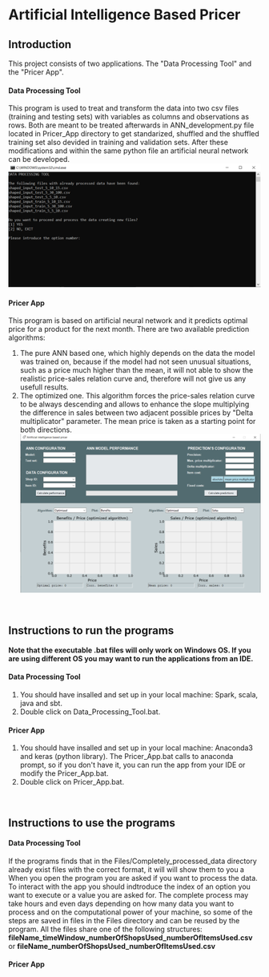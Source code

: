 # Artificial Intelligence Based Pricer
## Introduction
This project consists of two applications. The "Data Processing Tool" and the "Pricer App".
#### Data Processing Tool
This program is used to treat and transform the data into two csv files (training and testing sets) with variables as columns and observations as rows. Both are meant to be treated afterwards in ANN_development.py file located in Pricer_App directory to get standarized, shuffled and the shuffled training set also devided in training and validation sets. After these modifications and within the same python file an artificial neural network can be developed.
![](Files/Images/data_processing_tool.png)
#### Pricer App
This program is based on artificial neural network and it predicts optimal price for a product for the next month. There are two available prediction algorithms:
1) The pure ANN based one, which highly depends on the data the model was trained on, because if the model had not seen unusual situations, such as a price much higher than the mean, it will not able to show the realistic price-sales relation curve and, therefore will not give us any usefull results.
2) The optimized one. This algorithm forces the price-sales relation curve to be always descending and allows to enhance the slope multiplying the difference in sales between two adjacent possible prices by "Delta multiplicator" parameter. The mean price is taken as a starting point for both directions.
![](Files/Images/pricer_app.png)
<br/>

## Instructions to run the programs
**Note that the executable .bat files will only work on Windows OS. If you are using different OS you may want to run the applications from an IDE.**
#### Data Processing Tool
1) You should have insalled and set up in your local machine: Spark, scala, java and sbt.
2) Double click on Data_Processing_Tool.bat.
#### Pricer App
1) You should have insalled and set up in your local machine: Anaconda3 and keras (python library). The Pricer_App.bat calls to anaconda prompt, so if you don't have it, you can run the app from your IDE or modify the Pricer_App.bat.
2) Double click on Pricer_App.bat.
<br/>

## Instructions to use the programs
#### Data Processing Tool
If the programs finds that in the Files/Completely_processed_data directory already exist files with the correct format, it will will show them to you a
When you open the program you are asked if you want to process the data. To interact with the app you should indtroduce the index of an option you want to execute or a value you are asked for. The complete process may take hours and even days depending on how many data you want to process and on the computational power of your machine, so some of the steps are saved in files in the Files directory and can be reused by the program.
All the files share one of the following structures: **fileName_timeWindow_numberOfShopsUsed_numberOfItemsUsed.csv** or **fileName_numberOfShopsUsed_numberOfItemsUsed.csv**
#### Pricer App
